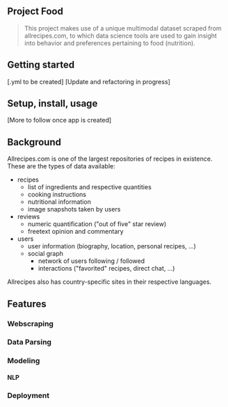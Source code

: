 ## Project Food
> This project makes use of a unique multimodal dataset scraped from allrecipes.com, to which data science tools are used to gain insight into behavior and preferences pertaining to food (nutrition).  

## Getting started

[.yml to be created]
[Update and refactoring in progress]
## Setup, install, usage

[More to follow once app is created]

## Background  
Allrecipes.com is one of the largest repositories of recipes in existence.  These are the types of data available:

- recipes
  - list of ingredients and respective quantities
  - cooking instructions
  - nutritional information
  - image snapshots taken by users
- reviews
  - numeric quantification ("out of five" star review)
  - freetext opinion and commentary
- users
  - user information (biography, location, personal recipes, ...)
  - social graph
    - network of users following / followed
    - interactions ("favorited" recipes, direct chat, ...)

Allrecipes also has country-specific sites in their respective languages.  

## Features

### Webscraping

### Data Parsing

### Modeling
#### NLP

### Deployment
